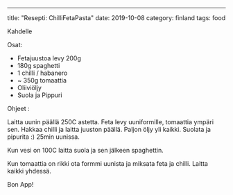 ---
title: "Resepti: ChilliFetaPasta"
date: 2019-10-08
category: finland
tags: food

Kahdelle

Osat:

- Fetajuustoa levy 200g
- 180g spaghetti
- 1 chilli / habanero
- ~ 350g tomaattia
- Oliiviöljy
- Suola ja Pippuri

Ohjeet :

Laitta uunin päällä 250C astetta. Feta levy uuniformille, tomaattia ympäri sen. Hakkaa chilli ja laitta juuston päällä. Paljon öljy yli kaikki. Suolata ja pipurita :) 25min uunissa.

Kun vesi on 100C laitta suola ja sen jälkeen spaghettin.

Kun tomaattia on rikki ota formmi uunista ja miksata feta ja chilli. Laitta kaikki yhdessä.

Bon App!
